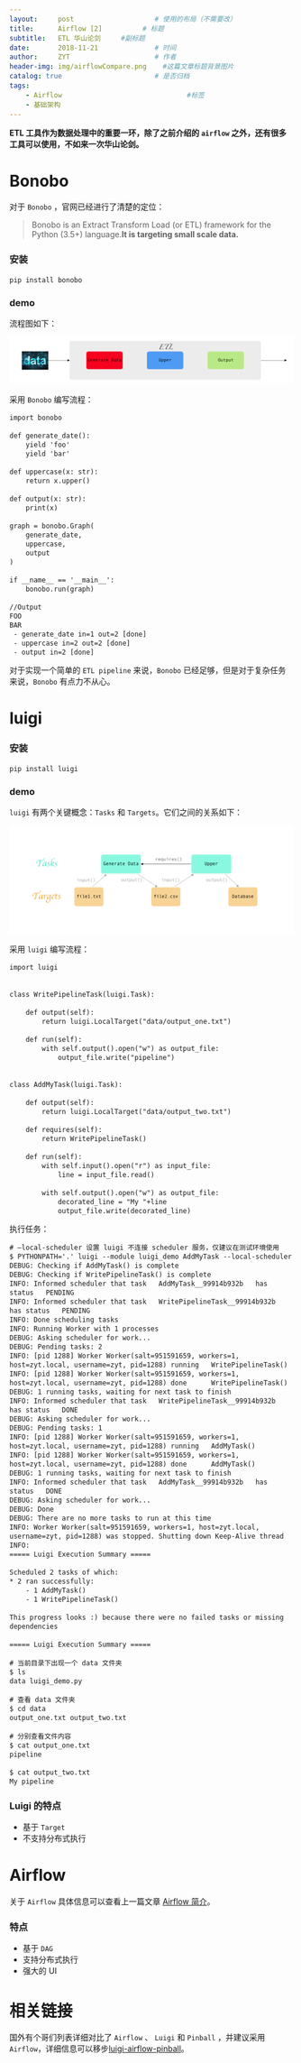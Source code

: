 ```yaml
---
layout:     post                    # 使用的布局（不需要改）
title:      Airflow [2]          # 标题 
subtitle:   ETL 华山论剑     #副标题
date:       2018-11-21              # 时间
author:     ZYT                     # 作者
header-img: img/airflowCompare.png    #这篇文章标题背景图片
catalog: true                       # 是否归档
tags:
    - Airflow                               #标签
    - 基础架构
---
```


**ETL 工具作为数据处理中的重要一环，除了之前介绍的 `airflow` 之外，还有很多工具可以使用，不如来一次华山论剑。**

# Bonobo

对于 `Bonobo` ，官网已经进行了清楚的定位：

> Bonobo is an Extract Transform Load (or ETL) framework for the Python (3.5+) language.**It is targeting small scale data.**

### 安装

```
pip install bonobo
```

### demo

流程图如下：

![流程图](/img/airflowWorkflow.png)

采用 `Bonobo` 编写流程：

```
import bonobo

def generate_date():
    yield 'foo'
    yield 'bar'

def uppercase(x: str):
    return x.upper()

def output(x: str):
    print(x)

graph = bonobo.Graph(
    generate_date,
    uppercase,
    output
)

if __name__ == '__main__':
    bonobo.run(graph)

//Output
FOO
BAR
 - generate_date in=1 out=2 [done]
 - uppercase in=2 out=2 [done]
 - output in=2 [done]
```

对于实现一个简单的 `ETL pipeline` 来说，`Bonobo` 已经足够，但是对于复杂任务来说，`Bonobo` 有点力不从心。 

# luigi

### 安装

```
pip install luigi
```

### demo

`luigi` 有两个关键概念：`Tasks` 和 `Targets`。它们之间的关系如下：

![luigi](/img/airflowLuigi.png)

采用 `luigi` 编写流程：

```
import luigi


class WritePipelineTask(luigi.Task):

    def output(self):
        return luigi.LocalTarget("data/output_one.txt")

    def run(self):
        with self.output().open("w") as output_file:
            output_file.write("pipeline")


class AddMyTask(luigi.Task):

    def output(self):
        return luigi.LocalTarget("data/output_two.txt")

    def requires(self):
        return WritePipelineTask()

    def run(self):
        with self.input().open("r") as input_file:
            line = input_file.read()

        with self.output().open("w") as output_file:
            decorated_line = "My "+line
            output_file.write(decorated_line)
```

执行任务：

```
# –local-scheduler 设置 luigi 不连接 scheduler 服务，仅建议在测试环境使用
$ PYTHONPATH='.' luigi --module luigi_demo AddMyTask --local-scheduler
DEBUG: Checking if AddMyTask() is complete
DEBUG: Checking if WritePipelineTask() is complete
INFO: Informed scheduler that task   AddMyTask__99914b932b   has status   PENDING
INFO: Informed scheduler that task   WritePipelineTask__99914b932b   has status   PENDING
INFO: Done scheduling tasks
INFO: Running Worker with 1 processes
DEBUG: Asking scheduler for work...
DEBUG: Pending tasks: 2
INFO: [pid 1288] Worker Worker(salt=951591659, workers=1, host=zyt.local, username=zyt, pid=1288) running   WritePipelineTask()
INFO: [pid 1288] Worker Worker(salt=951591659, workers=1, host=zyt.local, username=zyt, pid=1288) done      WritePipelineTask()
DEBUG: 1 running tasks, waiting for next task to finish
INFO: Informed scheduler that task   WritePipelineTask__99914b932b   has status   DONE
DEBUG: Asking scheduler for work...
DEBUG: Pending tasks: 1
INFO: [pid 1288] Worker Worker(salt=951591659, workers=1, host=zyt.local, username=zyt, pid=1288) running   AddMyTask()
INFO: [pid 1288] Worker Worker(salt=951591659, workers=1, host=zyt.local, username=zyt, pid=1288) done      AddMyTask()
DEBUG: 1 running tasks, waiting for next task to finish
INFO: Informed scheduler that task   AddMyTask__99914b932b   has status   DONE
DEBUG: Asking scheduler for work...
DEBUG: Done
DEBUG: There are no more tasks to run at this time
INFO: Worker Worker(salt=951591659, workers=1, host=zyt.local, username=zyt, pid=1288) was stopped. Shutting down Keep-Alive thread
INFO:
===== Luigi Execution Summary =====

Scheduled 2 tasks of which:
* 2 ran successfully:
    - 1 AddMyTask()
    - 1 WritePipelineTask()

This progress looks :) because there were no failed tasks or missing dependencies

===== Luigi Execution Summary =====

# 当前目录下出现一个 data 文件夹
$ ls
data luigi_demo.py

# 查看 data 文件夹
$ cd data
output_one.txt output_two.txt

# 分别查看文件内容
$ cat output_one.txt
pipeline

$ cat output_two.txt
My pipeline
```

### Luigi 的特点

- 基于 `Target`
- 不支持分布式执行

# Airflow

关于 `Airflow` 具体信息可以查看上一篇文章 [Airflow 简介](http://www.openidea.top/2018/11/19/zz-airflow-1/)。

### 特点

- 基于 `DAG`
- 支持分布式执行
- 强大的 UI

# 相关链接

国外有个哥们列表详细对比了 `Airflow` 、 `Luigi` 和 `Pinball` ，并建议采用 `Airflow`，详细信息可以移步[luigi-airflow-pinball](http://bytepawn.com/luigi-airflow-pinball.html)。
